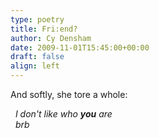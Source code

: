 ```yaml
---
type: poetry
title: Fri:end?
author: Cy Densham
date: 2009-11-01T15:45:00+00:00
draft: false
align: left
---
```


And softly, she tore a whole:

&nbsp;&nbsp;_I don't like who **you** are_\
&nbsp;&nbsp;_brb_
